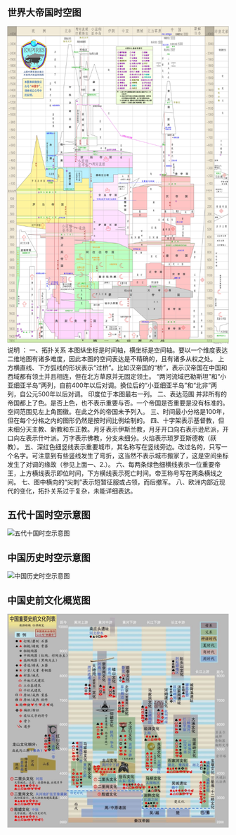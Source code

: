 
## 世界大帝国时空图
![世界大帝国时空图](https://raw.githubusercontent.com/askfanxiaojun/img/master/images/2024/11/05/%E4%B8%96%E7%95%8C%E5%A4%A7%E5%B8%9D%E5%9B%BD%E6%97%B6%E7%A9%BA%E5%9B%BE.jpg)
说明  ：
一、拓扑关系
本图纵坐标是时间轴，横坐标是空间轴。要以一个维度表达二维地图有诸多难度，因此本图的空间表达是不精确的，且有诸多从权之处。
上方横直线、下方弧线的形状表示“过桥”。比如汉帝国的“桥”，表示汉帝国在中国和西域都有领土并且相连，但在北方草原并无固定领土。
“两河流域巴勒斯坦”和“小亚细亚半岛”两列，自前400年以后对调。换位后的“小亚细亚半岛”和“北非”两列，自公元500年以后对调。
印度位于本图最右一列。
二、表达范围
并非所有的帝国都上了色。是否上色，也不表示重要与否。一个帝国是否重要是没有标准的。
空间范围见左上角图徽。在此之外的帝国未予列入。
三、时间最小分格是100年，但在每个分格之内的图形仍然是按时间比例绘制的。
四、十字架表示基督教，但未细分天主教、新教和东正教。月牙表示伊斯兰教，月牙开口向右表示逊尼派，开口向左表示什叶派。万字表示佛教，分支未细分。火焰表示琐罗亚斯德教（祆教）。
五、深红色细竖线表示重要城市，其名称写在竖线旁边。改过名的，只写一个名字。可注意到有些竖线发生了弯折，这当然不表示城市搬家了，这是空间坐标发生了对调的缘故（参见上面一、2.）。
六、每两条绿色细横线表示一位重要帝王，上方横线表示即位时间，下方横线表示死亡时间。帝王称号写在两条横线之间。
七、图中横向的“尖刺”表示短暂征服或占领，而后撤军。
八、欧洲内部近现代的变化，拓扑关系过于复杂，未能详细表达。

## 五代十国时空示意图
![五代十国时空示意图](https://github.com/askfanxiaojun/img/blob/master/images/2024/11/05/%E4%BA%94%E4%BB%A3%E5%8D%81%E5%9B%BD%E6%97%B6%E7%A9%BA%E7%A4%BA%E6%84%8F%E5%9B%BE.JPG)

## 中国历史时空示意图
![中国历史时空示意图](https://github.com/askfanxiaojun/img/blob/master/images/2024/11/05/%E4%B8%AD%E5%9B%BD%E5%8E%86%E5%8F%B2%E6%97%B6%E7%A9%BA%E7%A4%BA%E6%84%8F%E5%9B%BE.JPG)

## 中国史前文化概览图
![中国史前文化概览图](https://github.com/askfanxiaojun/img/blob/master/images/2024/11/05/%E4%B8%AD%E5%9B%BD%E5%8F%B2%E5%89%8D%E6%96%87%E5%8C%96%E6%A6%82%E8%A7%88%E5%9B%BE.jpeg)
